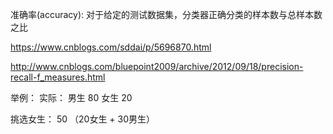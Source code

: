 准确率(accuracy): 对于给定的测试数据集，分类器正确分类的样本数与总样本数之比

https://www.cnblogs.com/sddai/p/5696870.html

http://www.cnblogs.com/bluepoint2009/archive/2012/09/18/precision-recall-f_measures.html


举例：
实际：
男生 80
女生 20

挑选女生：
50 （20女生 + 30男生）






